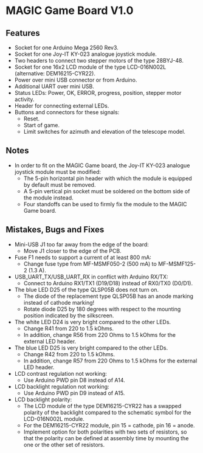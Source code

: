 # MAGIC Game Board V1.0



## Features

* Socket for one Arduino Mega 2560 Rev3.
* Socket for one Joy-IT KY-023 analogue joystick module.
* Two headers to connect two stepper motors of the type 28BYJ-48.
* Socket for one 16x2 LCD module of the type LCD-016N002L (alternative:
  DEM16215-CYR22).
* Power over mini USB connector or from Arduino.
* Additional UART over mini USB.
* Status LEDs: Power, OK, ERROR, progress, position, stepper motor activity.
* Header for connecting external LEDs.
* Buttons and connectors for these signals:
  - Reset.
  - Start of game.
  - Limit switches for azimuth and elevation of the telescope model.



## Notes

* In order to fit on the MAGIC Game board, the Joy-IT KY-023 analogue joystick
  module must be modified:
  - The 5-pin horizontal pin header with which the module is equipped by
    default must be removed.
  - A 5-pin vertical pin socket must be soldered on the bottom side of the
    module instead.
  - Four standoffs can be used to firmly fix the module to the MAGIC Game
    board.



## Mistakes, Bugs and Fixes

* Mini-USB J1 too far away from the edge of the board:
  - Move J1 closer to the edge of the PCB.
* Fuse F1 needs to support a current of at least 800 mA:
  - Change fuse type from MF-MSMF050-2 (500 mA) to MF-MSMF125-2 (1.3 A).
* USB_UART_TX/USB_UART_RX in conflict with Arduino RX/TX:
  - Connect to Arduino RX1/TX1 (D19/D18) instead of RX0/TX0 (D0/D1).
* The blue LED D25 of the type QLSP05B does not turn on.
  - The diode of the replacement type QLSP05B has an anode marking instead of
    cathode marking!
  - Rotate diode D25 by 180 degrees with respect to the mounting position
    indicated by the silkscreen.
* The white LED D24 is very bright compared to the other LEDs.
  - Change R41 from 220 to 1.5 kOhms.
  - In addition, change R56 from 220 Ohms to 1.5 kOhms for the external LED
    header.
* The blue LED D25 is very bright compared to the other LEDs.
  - Change R42 from 220 to 1.5 kOhms.
  - In addition, change R57 from 220 Ohms to 1.5 kOhms for the external LED
    header.
* LCD contrast regulation not working:
  - Use Arduino PWD pin D8 instead of A14.
* LCD backlight regulation not working:
  - Use Arduino PWD pin D9 instead of A15.
* LCD backlight polarity:
  - The LCD module of the type DEM16215-CYR22 has a swapped polarity of the
    backlight compared to the schematic symbol for the LCD-016N002L module.
  - For the DEM16215-CYR22 module, pin 15 = cathode, pin 16 = anode.
  - Implement option for both polarities with two sets of resistors, so that
    the polarity can be defined at assembly time by mounting the one or the
    other set of resistors.

